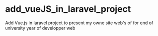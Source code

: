 # add_vueJS_in_laravel_project
Add Vue.js in laravel project to present my owne site web's of for end of university year of developper web
